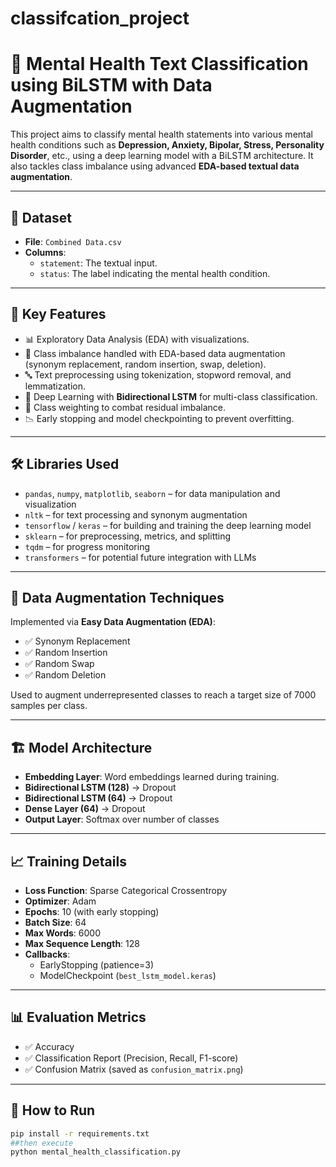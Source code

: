 # classifcation_project

# 🧠 Mental Health Text Classification using BiLSTM with Data Augmentation

This project aims to classify mental health statements into various mental health conditions such as **Depression, Anxiety, Bipolar, Stress, Personality Disorder**, etc., using a deep learning model with a BiLSTM architecture. It also tackles class imbalance using advanced **EDA-based textual data augmentation**.

---

## 📁 Dataset

- **File**: `Combined Data.csv`
- **Columns**:
  - `statement`: The textual input.
  - `status`: The label indicating the mental health condition.

---

## 📌 Key Features

- 📊 Exploratory Data Analysis (EDA) with visualizations.
- 🧠 Class imbalance handled with EDA-based data augmentation (synonym replacement, random insertion, swap, deletion).
- 🔤 Text preprocessing using tokenization, stopword removal, and lemmatization.
- 🤖 Deep Learning with **Bidirectional LSTM** for multi-class classification.
- 🧮 Class weighting to combat residual imbalance.
- 📉 Early stopping and model checkpointing to prevent overfitting.

---

## 🛠️ Libraries Used

- `pandas`, `numpy`, `matplotlib`, `seaborn` – for data manipulation and visualization  
- `nltk` – for text processing and synonym augmentation  
- `tensorflow` / `keras` – for building and training the deep learning model  
- `sklearn` – for preprocessing, metrics, and splitting  
- `tqdm` – for progress monitoring  
- `transformers` – for potential future integration with LLMs  

---

## 🧪 Data Augmentation Techniques

Implemented via **Easy Data Augmentation (EDA)**:

- ✅ Synonym Replacement  
- ✅ Random Insertion  
- ✅ Random Swap  
- ✅ Random Deletion  

Used to augment underrepresented classes to reach a target size of 7000 samples per class.

---

## 🏗️ Model Architecture

- **Embedding Layer**: Word embeddings learned during training.  
- **Bidirectional LSTM (128)** → Dropout  
- **Bidirectional LSTM (64)** → Dropout  
- **Dense Layer (64)** → Dropout  
- **Output Layer**: Softmax over number of classes  

---

## 📈 Training Details

- **Loss Function**: Sparse Categorical Crossentropy  
- **Optimizer**: Adam  
- **Epochs**: 10 (with early stopping)  
- **Batch Size**: 64  
- **Max Words**: 6000  
- **Max Sequence Length**: 128  
- **Callbacks**:
  - EarlyStopping (patience=3)
  - ModelCheckpoint (`best_lstm_model.keras`)

---

## 📊 Evaluation Metrics

- ✅ Accuracy  
- ✅ Classification Report (Precision, Recall, F1-score)  
- ✅ Confusion Matrix (saved as `confusion_matrix.png`)  

---

## 🚀 How to Run

```bash
pip install -r requirements.txt
##then execute
python mental_health_classification.py
